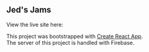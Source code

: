 ## Jed's Jams

View the live site here: 

This project was bootstrapped with [Create React App](https://github.com/facebookincubator/create-react-app).  
The server of this project is handled with Firebase. 
